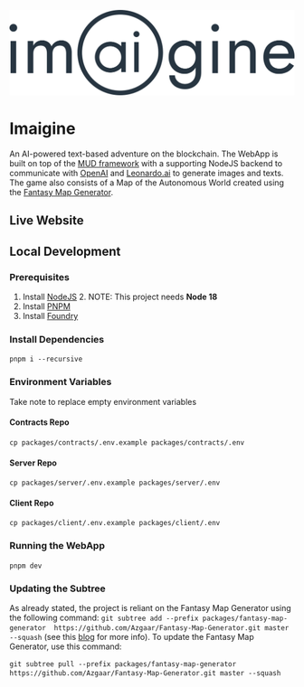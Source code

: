 ![](assets/full_logo_imaigine_onLight.svg)
# Imaigine
An AI-powered text-based adventure on the blockchain. The WebApp is built on top of the [MUD 
framework](https://mud.dev/) with a supporting NodeJS backend to communicate with 
[OpenAI](https://openai.com/) and [Leonardo.ai](https://leonardo.ai/) to generate images and
texts. The game also consists of a Map of the Autonomous World created using the [Fantasy Map
Generator](https://github.com/Azgaar/Fantasy-Map-Generator).

## Live Website


## Local Development

### Prerequisites
1. Install [NodeJS](https://nodejs.org/en/download)
   2. NOTE: This project needs **Node 18**
2. Install [PNPM](https://pnpm.io/installation)
3. Install [Foundry](https://book.getfoundry.sh/getting-started/installation)

### Install Dependencies
```shell 
pnpm i --recursive
```

### Environment Variables
Take note to replace empty environment variables
#### Contracts Repo
```shell 
cp packages/contracts/.env.example packages/contracts/.env 
```
#### Server Repo
```shell 
cp packages/server/.env.example packages/server/.env 
```
#### Client Repo
```shell 
cp packages/client/.env.example packages/client/.env 
```

### Running the WebApp
````shell
pnpm dev
````

### Updating the Subtree
As already stated, the project is reliant on the Fantasy Map Generator using the following command:
`git subtree add --prefix packages/fantasy-map-generator  https://github.com/Azgaar/Fantasy-Map-Generator.git master --squash`
(see this [blog](https://blog.developer.atlassian.com/the-power-of-git-subtree/?_ga=2-71978451-1385799339-1568044055-1068396449-1567112770) 
for more info). To update the Fantasy Map Generator, use this command:
````shell
git subtree pull --prefix packages/fantasy-map-generator https://github.com/Azgaar/Fantasy-Map-Generator.git master --squash
````
